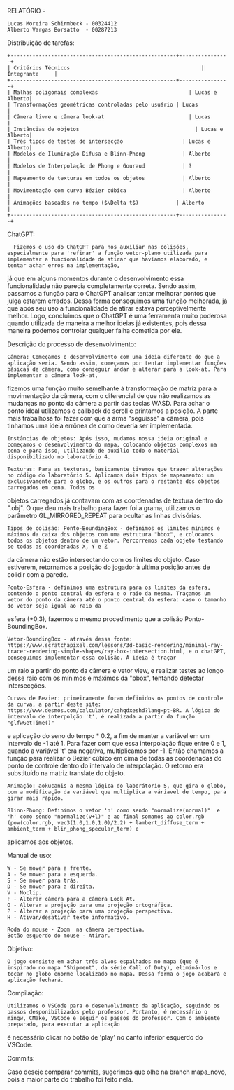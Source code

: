 RELATÓRIO - 

	Lucas Moreira Schirmbeck - 00324412
	Alberto Vargas Borsatto  - 00287213


Distribuição de tarefas:

	+-----------------------------------------------------+----------------+
	| Critérios Técnicos				                          | Integrante     |
	+-----------------------------------------------------+----------------+
	| Malhas poligonais complexas 			                  | Lucas e Alberto|
	| Transformações geométricas controladas pelo usuário | Lucas	         |
	| Câmera livre e câmera look-at 		                  | Lucas	         |
	| Instâncias de objetos 			                        | Lucas e Alberto|
	| Três tipos de testes de intersecção 		            | Lucas e Alberto|
	| Modelos de Iluminação Difusa e Blinn-Phong 	        | Alberto	       |
	| Modelos de Interpolação de Phong e Gouraud 	        | ?	             |
	| Mapeamento de texturas em todos os objetos 	        | Alberto        |
	| Movimentação com curva Bézier cúbica 		            | Alberto	       |
	| Animações baseadas no tempo ($\Delta t$)	          | Alberto        |
	+-----------------------------------------------------+----------------+


ChatGPT:
	
	  Fizemos o uso do ChatGPT para nos auxiliar nas colisões, especialmente para 'refinar' a função vetor-plano utilizada para implementar a funcionalidade de atirar que havíamos elaborado, e tentar achar erros na implementação, 
  já que em alguns momentos durante o desenvolvimento essa funcionalidade não parecia completamente correta. Sendo assim, passamos a função para o ChatGPT analisar tentar melhorar pontos que julga estarem errados. Dessa forma 
  conseguimos uma função melhorada, já que após seu uso a funcionalidade de atirar estava perceptivelmente melhor. Logo, concluímos que o ChatGPT é uma ferramenta muito poderosa quando utilizada de maneira a melhor ideias já existentes, 
  pois dessa maneira podemos controlar qualquer falha cometida por ele.

Descrição do processo de desenvolvimento:

	Câmera: Começamos o desenvolvimento com uma ideia diferente do que a aplicação seria. Sendo assim, começamos por tentar implementar funções básicas de câmera, como conseguir andar e alterar para a look-at. Para implementar a câmera look-at, 
 fizemos uma função muito semelhante à transformação de matriz para a movimentação da câmera, com o diferencial de que não realizamos as mudanças no ponto da câmera a partir das teclas WASD. Para achar o ponto ideal utilizamos o callback do 
 scroll e printamos a posição. A parte mais trabalhosa foi fazer com que a arma "seguisse" a câmera, pois tinhamos uma ideia errônea de como deveria ser implementada. 

	Instâncias de objetos: Após isso, mudamos nossa ideia original e começamos o desenvolvimento do mapa, colocando objetos complexos na cena e para isso, utilizando de auxílio todo o material disponibilizado no laboratório 4. 

	Texturas: Para as texturas, basicamente tivemos que trazer alterações no código do laboratório 5. Aplicamos dois tipos de mapeamento: um exclusivamente para o globo, e os outros para o restante dos objetos carregados em cena. Todos os 
 objetos carregados já contavam com as coordenadas de textura dentro do ".obj". O que deu mais trabalho para fazer foi a grama, utilizamos o parâmetro GL_MIRRORED_REPEAT para ocultar as linhas divisórias.

	Tipos de colisão: Ponto-BoundingBox - definimos os limites mínimos e máximos da caixa dos objetos com uma estrutura "bbox", e colocamos todos os objetos dentro de um vetor. Percorremos cada objeto testando se todas as coordenadas X, Y e Z 
 da câmera não estão intersectando com os limites do objeto. Caso estiverem, retornamos a posição do jogador à ultima posição antes de colidir com a parede.

	Ponto-Esfera - definimos uma estrutura para os limites da esfera, contendo o ponto central da esfera e o raio da mesma. Traçamos um vetor do ponto da câmera até o ponto central da esfera: caso o tamanho do vetor seja igual ao raio da 
 esfera (+0,3), fazemos o mesmo procedimento que a colisão Ponto-BoundingBox.

	Vetor-BoundingBox - através dessa fonte: https://www.scratchapixel.com/lessons/3d-basic-rendering/minimal-ray-tracer-rendering-simple-shapes/ray-box-intersection.html, e o chatGPT, conseguimos implementar essa colisão. A ideia é traçar 
 um raio a partir do ponto da câmera e vetor view, e realizar testes ao longo desse raio com os mínimos e máximos da "bbox", tentando detectar intersecções.

	Curvas de Bezier: primeiramente foram definidos os pontos de controle da curva, a partir deste site: https://www.desmos.com/calculator/cahqdxeshd?lang=pt-BR. A lógica do intervalo de interpolção 't', é realizada a partir da função "glfwGetTime()" 
 e aplicação do seno do tempo * 0.2, a fim de manter a variável em um intervalo de -1 até 1. Para fazer com que essa interpolação fique entre 0 e 1, quando a variável 't' era negativa, multiplicamos por -1. Então chamamos a função para realizar o 
 Bezier cúbico em cima de todas as coordenadas do ponto de controle dentro do intervalo de interpolação. O retorno era substituído na matriz translate do objeto.

	Animação: aokucanis a mesma lógica do laborátorio 5, que gira o globo, com a modificação da variável que multiplica a váriavel de tempo, para girar mais rápido.

	Blinn-Phong: Definimos o vetor 'n' como sendo "normalize(normal)"  e 'h' como sendo "normalize(v+l)" e ao final somamos ao color.rgb (pow(color.rgb, vec3(1.0,1.0,1.0)/2.2) + lambert_diffuse_term + ambient_term + blin_phong_specular_term) e 
 aplicamos aos objetos. 

Manual de uso:

	W - Se mover para a frente.
	A - Se mover para a esquerda.
	S - Se mover para trás.
	D - Se mover para a direita.
	V - Noclip.
	F - Alterar câmera para a câmera Look At.
	O - Alterar a projeção para uma projeção ortográfica.
	P - Alterar a projeção para uma projeção perspectiva.
	H - Ativar/desativar texto informativo.

	Roda do mouse - Zoom  na câmera perspectiva.
	Botão esquerdo do mouse - Atirar.

Objetivo:

	O jogo consiste em achar três alvos espalhados no mapa (que é inspirado no mapa "Shipment", da série Call of Duty), eliminá-los e tocar no globo enorme localizado no mapa. Dessa forma o jogo acabará e aplicação fechará.

Compilação:
	
	Utilizamos o VSCode para o desenvolvimento da aplicação, seguindo os passos desponibilizados pelo professor. Portanto, é necessário o mingw, CMake, VSCode e seguir os passos do professor. Com o ambiente preparado, para executar a aplicação 
 é necessário clicar no botão de 'play' no canto inferior esquerdo do VSCode. 

Commits:

  Caso deseje comparar commits, sugerimos que olhe na branch mapa_novo, pois a maior parte do trabalho foi feito nela.
